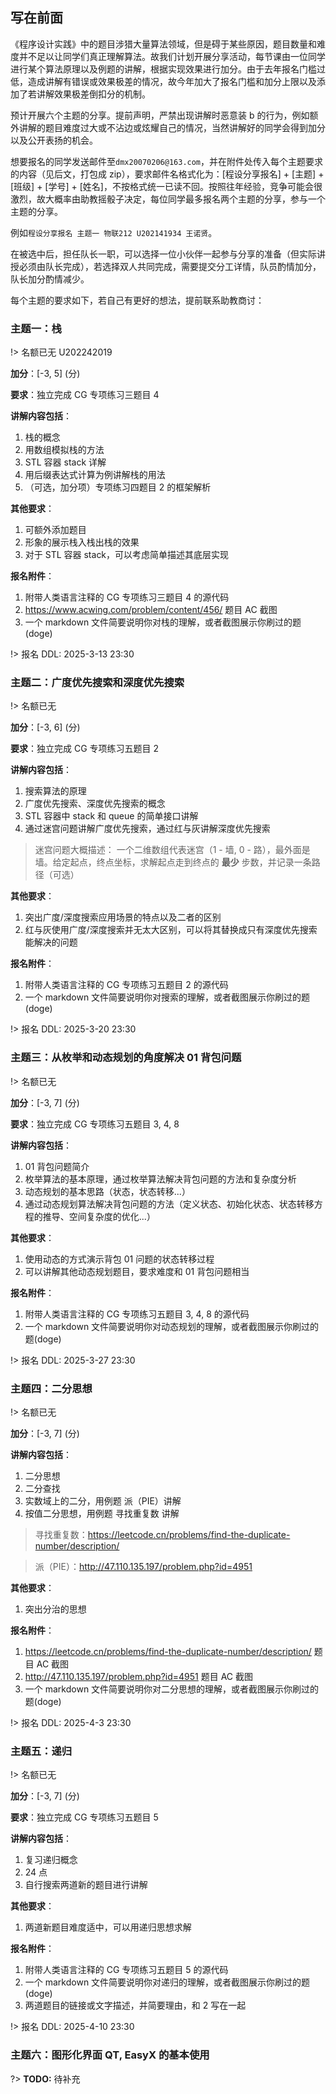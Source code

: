 ## 写在前面

《程序设计实践》中的题目涉猎大量算法领域，但是碍于某些原因，题目数量和难度并不足以让同学们真正理解算法。故我们计划开展分享活动，每节课由一位同学进行某个算法原理以及例题的讲解，根据实现效果进行加分。由于去年报名门槛过低，造成讲解有错误或效果极差的情况，故今年加大了报名门槛和加分上限以及添加了若讲解效果极差倒扣分的机制。

预计开展六个主题的分享。提前声明，严禁出现讲解时恶意装 b 的行为，例如额外讲解的题目难度过大或不沾边或炫耀自己的情况，当然讲解好的同学会得到加分以及公开表扬的机会。

想要报名的同学发送邮件至``dmx20070206@163.com``，并在附件处传入每个主题要求的内容（见后文，打包成 zip），要求邮件名格式化为：[程设分享报名] + [主题] + [班级] + [学号] + [姓名]，不按格式统一已读不回。按照往年经验，竞争可能会很激烈，故大概率由助教摇骰子决定，每位同学最多报名两个主题的分享，参与一个主题的分享。

例如``程设分享报名 主题一 物联212 U202141934 王诺贤``。

在被选中后，担任队长一职，可以选择一位小伙伴一起参与分享的准备（但实际讲授必须由队长完成），若选择双人共同完成，需要提交分工详情，队员酌情加分，队长加分酌情减少。

每个主题的要求如下，若自己有更好的想法，提前联系助教商讨：

### 主题一：栈

!> 名额已无 U202242019

**加分**：[-3, 5] (分)

**要求**：独立完成 CG 专项练习三题目 4 

**讲解内容包括**：
1. 栈的概念
2. 用数组模拟栈的方法
3. STL 容器 stack 详解
4. 用后缀表达式计算为例讲解栈的用法
5. （可选，加分项）专项练习四题目 2 的框架解析
 
**其他要求**：
1. 可额外添加题目
2. 形象的展示栈入栈出栈的效果
3. 对于 STL 容器 stack，可以考虑简单描述其底层实现

**报名附件**：
1. 附带人类语言注释的 CG 专项练习三题目 4 的源代码
2. https://www.acwing.com/problem/content/456/ 题目 AC 截图
3. 一个 markdown 文件简要说明你对栈的理解，或者截图展示你刷过的题(doge)

!> 报名 DDL: 2025-3-13 23:30

### 主题二：广度优先搜索和深度优先搜索

!> 名额已无

**加分**：[-3, 6] (分)

**要求**：独立完成 CG 专项练习五题目 2

**讲解内容包括**：
1. 搜索算法的原理
2. 广度优先搜索、深度优先搜索的概念
3. STL 容器中 stack 和 queue 的简单接口讲解
4. 通过迷宫问题讲解广度优先搜索，通过红与灰讲解深度优先搜索

> 迷宫问题大概描述：
> 一个二维数组代表迷宫（1 - 墙, 0 - 路），最外面是墙。给定起点，终点坐标，求解起点走到终点的 **最少** 步数，并记录一条路径（可选）

**其他要求**：
1. 突出广度/深度搜索应用场景的特点以及二者的区别
2. 红与灰使用广度/深度搜索并无太大区别，可以将其替换成只有深度优先搜索能解决的问题

**报名附件**：
1. 附带人类语言注释的 CG 专项练习五题目 2 的源代码
2. 一个 markdown 文件简要说明你对搜索的理解，或者截图展示你刷过的题(doge)

!> 报名 DDL: 2025-3-20 23:30

### 主题三：从枚举和动态规划的角度解决 01 背包问题

!> 名额已无

**加分**：[-3, 7] (分)

**要求**：独立完成 CG 专项练习五题目 3, 4, 8 

**讲解内容包括**：
1. 01 背包问题简介
2. 枚举算法的基本原理，通过枚举算法解决背包问题的方法和复杂度分析
3. 动态规划的基本思路（状态，状态转移...）
4. 通过动态规划算法解决背包问题的方法（定义状态、初始化状态、状态转移方程的推导、空间复杂度的优化...）

**其他要求**：
1. 使用动态的方式演示背包 01 问题的状态转移过程
2. 可以讲解其他动态规划题目，要求难度和 01 背包问题相当

**报名附件**：
1. 附带人类语言注释的 CG 专项练习五题目 3, 4, 8 的源代码
2. 一个 markdown 文件简要说明你对动态规划的理解，或者截图展示你刷过的题(doge)

!> 报名 DDL: 2025-3-27 23:30

### 主题四：二分思想

!> 名额已无

**加分**：[-3, 7] (分)

**讲解内容包括**：
1. 二分思想
2. 二分查找
3. 实数域上的二分，用例题 派（PIE）讲解
4. 按值二分思想，用例题 寻找重复数 讲解
 
> 寻找重复数：https://leetcode.cn/problems/find-the-duplicate-number/description/

> 派（PIE）：http://47.110.135.197/problem.php?id=4951

**其他要求**：
1. 突出分治的思想

**报名附件**：
1. https://leetcode.cn/problems/find-the-duplicate-number/description/ 题目 AC 截图
2. http://47.110.135.197/problem.php?id=4951 题目 AC 截图
3. 一个 markdown 文件简要说明你对二分思想的理解，或者截图展示你刷过的题(doge)

!> 报名 DDL: 2025-4-3 23:30

### 主题五：递归

!> 名额已无

**加分**：[-3, 7] (分)

**要求**：独立完成 CG 专项练习五题目 5

**讲解内容包括**：
1. 复习递归概念
2. 24 点
3. 自行搜索两道新的题目进行讲解
 
**其他要求**：
1. 两道新题目难度适中，可以用递归思想求解

**报名附件**：
1. 附带人类语言注释的 CG 专项练习五题目 5 的源代码
2. 一个 markdown 文件简要说明你对递归的理解，或者截图展示你刷过的题(doge)
3. 两道题目的链接或文字描述，并简要理由，和 2 写在一起

!> 报名 DDL: 2025-4-10 23:30

### 主题六：图形化界面 QT, EasyX 的基本使用

?> **TODO:** 待补充
